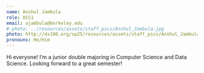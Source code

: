 ```yaml
---
name: Anshul Jambula
role: UCS1
email: ajambula@berkeley.edu
# photo: ../resources/assets/staff_pics/Anshul_Jambula.jpg
photo: http://ds100.org/sp25/resources/assets/staff_pics/Anshul_Jambula.jpg
pronouns: He/Him
---
```

Hi everyone! I’m a junior double majoring in Computer Science and Data Science. Looking forward to a great semester!
